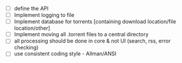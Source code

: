 - [ ] define the API
- [ ] Implement logging to file
- [ ] Implement database for torrents [containing download location/file location/other]
- [ ] Implement moving all .torrent files to a central directory
- [ ] all processing should be done in core & not UI (search, rss, error checking)
- [ ] use consistent coding style - Allman/ANSI
